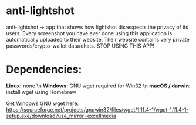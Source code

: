 # anti-lightshot
anti-lightshot -> app that shows how lightshot disrespects the privacy of its users. Every screenshot you have ever done using this application is automatically uploaded to their website. Their website contains very private passwords/crypto-wallet data/chats. STOP USING THIS APP!

# Dependencies:
**Linux:** none \n
**Windows:** GNU wget required for Win32 \n
**macOS / darwin**: install wget using Homebrew

Get Windows GNU wget here: https://sourceforge.net/projects/gnuwin32/files/wget/1.11.4-1/wget-1.11.4-1-setup.exe/download?use_mirror=excellmedia